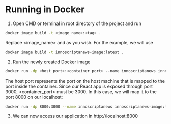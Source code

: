 # Running in Docker

1. Open CMD or terminal in root directory of the project and run

```bash
docker image build -t <image_name>:<tag> .
```

Replace <image_name> and <tag> as you wish. For the example, we will use

```bash
docker image build -t innoscriptanews-image:latest .
```

2. Run the newly created Docker image

```bash
docker run -dp <host_port>:<container_port> --name innoscriptanews innoscriptanews-image:latest
```

The host port represents the port on the host machine that is mapped to the port inside the container. Since our React app is exposed through port 3000, <container_port> must be 3000. In this case, we will map it to the port 8000 on our localhost:

```bash
docker run -dp 8000:3000 --name innoscriptanews innoscriptanews-image:latest
```

3. We can now access our application in http://localhost:8000

